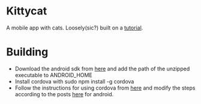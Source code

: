 Kittycat
====
A mobile app with cats. Loosely(sic?) built on a [tutorial](https://scotch.io/tutorials/make-a-mobile-app-with-reactjs-in-30-minutes ).

Building
===
* Download the android sdk from [here](https://developer.android.com/sdk/index.html#download) and add the path of the unzipped executable to ANDROID_HOME
* Install cordova with sudo npm install -g cordova
* Follow the instructions for using cordova from [here](http://reapp.io/docs-builds.html) and modify the steps according to the  posts [here](https://github.com/reapp/reapp/issues/47) for android.
